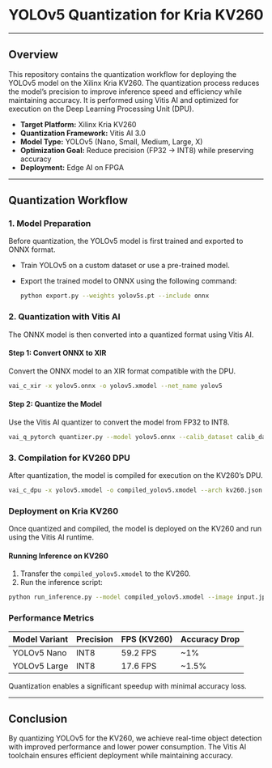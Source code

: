 # YOLOv5 Quantization for Kria KV260

---

## Overview

This repository contains the quantization workflow for deploying the YOLOv5 model on the Xilinx Kria KV260. The quantization process reduces the model’s precision to improve inference speed and efficiency while maintaining accuracy. It is performed using Vitis AI and optimized for execution on the Deep Learning Processing Unit (DPU).

- **Target Platform:** Xilinx Kria KV260  
- **Quantization Framework:** Vitis AI 3.0  
- **Model Type:** YOLOv5 (Nano, Small, Medium, Large, X)  
- **Optimization Goal:** Reduce precision (FP32 → INT8) while preserving accuracy  
- **Deployment:** Edge AI on FPGA  

---

## Quantization Workflow

### 1. Model Preparation
Before quantization, the YOLOv5 model is first trained and exported to ONNX format.

- Train YOLOv5 on a custom dataset or use a pre-trained model.
- Export the trained model to ONNX using the following command:

  ```bash
  python export.py --weights yolov5s.pt --include onnx
  ```

### 2. Quantization with Vitis AI
The ONNX model is then converted into a quantized format using Vitis AI.

#### Step 1: Convert ONNX to XIR
Convert the ONNX model to an XIR format compatible with the DPU.

  ```bash
  vai_c_xir -x yolov5.onnx -o yolov5.xmodel --net_name yolov5
  ```

#### Step 2: Quantize the Model
Use the Vitis AI quantizer to convert the model from FP32 to INT8.

  ```bash
  vai_q_pytorch quantizer.py --model yolov5.onnx --calib_dataset calib_data/
  ```

### 3. Compilation for KV260 DPU
After quantization, the model is compiled for execution on the KV260’s DPU.

  ```bash
  vai_c_dpu -x yolov5.xmodel -o compiled_yolov5.xmodel --arch kv260.json
  ```

### Deployment on Kria KV260
Once quantized and compiled, the model is deployed on the KV260 and run using the Vitis AI runtime.

#### Running Inference on KV260
1. Transfer the `compiled_yolov5.xmodel` to the KV260.
2. Run the inference script:

  ```bash
  python run_inference.py --model compiled_yolov5.xmodel --image input.jpg
  ```

### Performance Metrics

| Model Variant  | Precision | FPS (KV260) | Accuracy Drop |
|---------------|-----------|-------------|---------------|
| YOLOv5 Nano  | INT8      | 59.2 FPS      | ~1%           |
| YOLOv5 Large | INT8      | 17.6 FPS    | ~1.5%         |

Quantization enables a significant speedup with minimal accuracy loss.

---

## Conclusion
By quantizing YOLOv5 for the KV260, we achieve real-time object detection with improved performance and lower power consumption. The Vitis AI toolchain ensures efficient deployment while maintaining accuracy.
